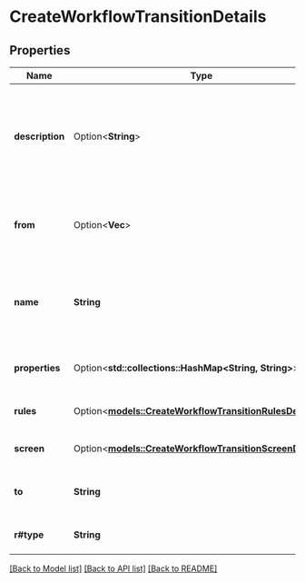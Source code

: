 # CreateWorkflowTransitionDetails

## Properties

Name | Type | Description | Notes
------------ | ------------- | ------------- | -------------
**description** | Option<**String**> | The description of the transition. The maximum length is 1000 characters. | [optional]
**from** | Option<**Vec<String>**> | The statuses the transition can start from. | [optional]
**name** | **String** | The name of the transition. The maximum length is 60 characters. | 
**properties** | Option<**std::collections::HashMap<String, String>**> | The properties of the transition. | [optional]
**rules** | Option<[**models::CreateWorkflowTransitionRulesDetails**](CreateWorkflowTransitionRulesDetails.md)> | The rules of the transition. | [optional]
**screen** | Option<[**models::CreateWorkflowTransitionScreenDetails**](CreateWorkflowTransitionScreenDetails.md)> | The screen of the transition. | [optional]
**to** | **String** | The status the transition goes to. | 
**r#type** | **String** | The type of the transition. | 

[[Back to Model list]](../README.md#documentation-for-models) [[Back to API list]](../README.md#documentation-for-api-endpoints) [[Back to README]](../README.md)


